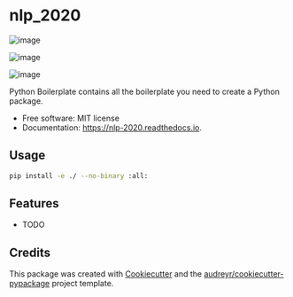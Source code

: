 # nlp_2020

![image](https://img.shields.io/pypi/v/nlp_2020.svg)

![image](https://img.shields.io/travis/ustcsse308/nlp_2020.svg)

![image](https://readthedocs.org/projects/nlp-2020/badge/?version=latest)

Python Boilerplate contains all the boilerplate you need to create a Python package.

* Free software: MIT license
* Documentation: https://nlp-2020.readthedocs.io.

## Usage

``` sh
pip install -e ./ --no-binary :all:
```

## Features

* TODO

## Credits

This package was created with [Cookiecutter](https://github.com/audreyr/cookiecutter) and the [audreyr/cookiecutter-pypackage](https://github.com/audreyr/cookiecutter-pypackage)  project template.

